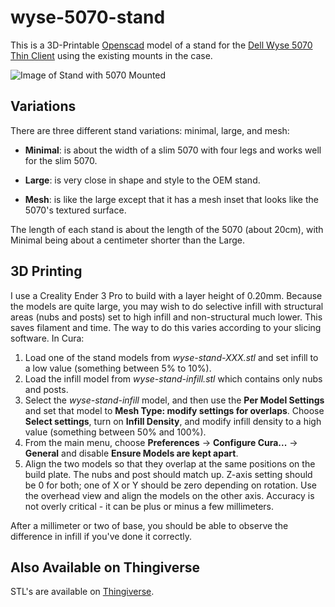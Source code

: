 # wyse-5070-stand
This is a 3D-Printable [Openscad](https://openscad.org/) model of a stand for the [Dell Wyse 5070 Thin Client](https://www.dell.com/en-us/work/shop/wyse-endpoints-and-software/wyse-5070-thin-client/spd/wyse-5070-thin-client) using the existing mounts in the case.

![Image of Stand with 5070 Mounted](../media/media/stand-side-view.jpg)

## Variations

There are three different stand variations: minimal, large, and mesh:

- **Minimal**: is about the width of a slim 5070 with four legs and works well for the slim 5070.

- **Large**: is very close in shape and style to the OEM stand.

- **Mesh**: is like the large except that it has a mesh inset that looks like the 5070's textured surface.

The length of each stand is about the length of the 5070 (about 20cm), with Minimal being about a centimeter shorter than the Large.

## 3D Printing

I use a Creality Ender 3 Pro to build with a layer height of 0.20mm. Because the models are quite large, you may wish to do selective infill with structural areas (nubs and posts) set to high infill and non-structural much lower. This saves filament and time. The way to do this varies according to your slicing software. In Cura:

1. Load one of the stand models from _wyse-stand-XXX.stl_ and set infill to a low value (something between 5% to 10%).
2. Load the infill model from _wyse-stand-infill.stl_ which contains only nubs and posts.
3. Select the _wyse-stand-infill_ model, and then use the **Per Model Settings** and set that model to **Mesh Type: modify settings for overlaps**. Choose **Select settings**, turn on **Infill Density**, and modify infill density to a high value (something between 50% and 100%).
4. From the main menu, choose **Preferences** &rarr; **Configure Cura...** &rarr; **General** and disable **Ensure Models are kept apart**.
5. Align the two models so that they overlap at the same positions on the build plate. The nubs and post should match up. Z-axis setting should be 0 for both; one of X or Y should be zero depending on rotation. Use the overhead view and align the models on the other axis. Accuracy is not overly critical - it can be plus or minus a few millimeters.

After a millimeter or two of base, you should be able to observe the difference in infill if you've done it correctly.

## Also Available on Thingiverse

STL's are available on [Thingiverse](https://www.thingiverse.com/thing:4560865).
